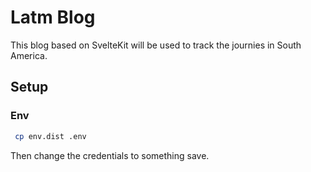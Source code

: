 # Latm Blog

This blog based on SvelteKit will be used to track the journies in South America.

## Setup
### Env
   ```bash
    cp env.dist .env   
   ```
   Then change the credentials to something save.
